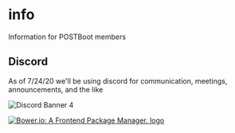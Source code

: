 # info
Information for POSTBoot members

## Discord
As of 7/24/20 we'll be using discord for communication, meetings, announcements, and the like


![Discord Banner 4](https://discordapp.com/api/guilds/734505167742959758/widget.png?style=banner2)



<!-- The link we want our bower bird to point to -->
[1]: https://discord.gg/GXN9MU7
<!-- The image url we want to use for our img tag source -->
[2]: https://discordapp.com/api/guilds/734505167742959758/widget.png?style=banner2

<!-- 
This will compile to two html nodes:
  Anchor:   [linked item][1]: <a href="1">linked item</a>
  Image:    ![alt text][2]: <img src="2" alt="alt text" />
The image node will be nested inside of the anchor node.
-->
[![Bower.io: A Frontend Package Manager. logo][2]][1]
